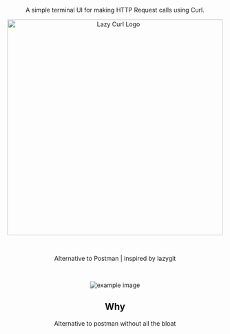 <div align="center">
  <p>A simple terminal UI for making HTTP Request calls using Curl.</p>

<p>
<img src="https://github.com/Jorgexyx/lazycurl/assets/23204093/6f49db4e-e4cf-4d4b-a149-b8d9a1222998" alt="Lazy Curl Logo" width="500"/>
</p>

<br/>
<p>Alternative to Postman | inspired by lazygit</p>
<br />

![example image](https://github.com/Jorgexyx/LazyCurl/blob/main/example.png)
<br/>

## Why

Alternative to postman without all the  bloat
